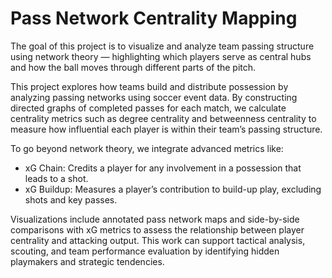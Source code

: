 # Pass Network Centrality Mapping
The goal of this project is to visualize and analyze team passing structure using network theory — highlighting which players serve as central hubs and how the ball moves through different parts of the pitch.

This project explores how teams build and distribute possession by analyzing passing networks using soccer event data. By constructing directed graphs of completed passes for each match, we calculate centrality metrics such as degree centrality and betweenness centrality to measure how influential each player is within their team’s passing structure.

To go beyond network theory, we integrate advanced metrics like:
 - xG Chain: Credits a player for any involvement in a possession that leads to a shot.
 - xG Buildup: Measures a player’s contribution to build-up play, excluding shots and key passes.

Visualizations include annotated pass network maps and side-by-side comparisons with xG metrics to assess the relationship between player centrality and attacking output. This work can support tactical analysis, scouting, and team performance evaluation by identifying hidden playmakers and strategic tendencies.
